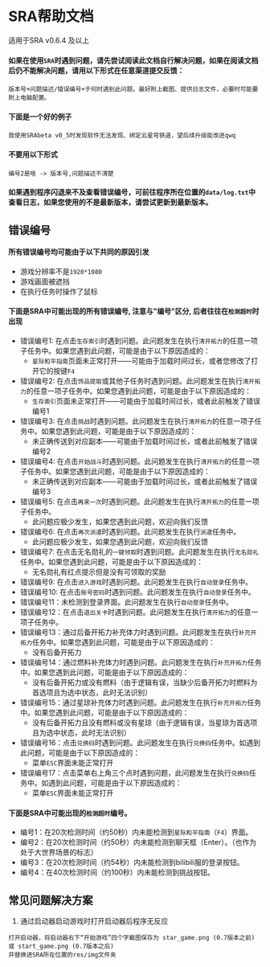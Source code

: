 # SRA帮助文档
适用于SRA v0.6.4 及以上
#### 如果在使用`SRA`时遇到问题，请先尝试阅读此文档自行解决问题，如果在阅读文档后仍不能解决问题，请用以下形式在任意渠道提交反馈：
```text
版本号+问题描述/错误编号+于何时遇到此问题。最好附上截图、提供日志文件，必要时可能要附上电脑配置。
```
#### 下面是一个好的例子
```text
我使用SRAbeta v0_5时发现软件无法发现、绑定云星穹铁道，望后续升级能改进qwq
```
#### 不要用以下形式
```text
编号2是啥 -> 版本号,问题描述不清楚
```
#### 如果遇到程序闪退来不及查看错误编号，可前往程序所在位置的`data/log.txt`中查看日志，如果您使用的不是最新版本，请尝试更新到最新版本。
## 错误编号
#### 所有错误编号均可能由于以下共同的原因引发
* 游戏分辨率不是`1920*1080`
* 游戏画面被遮挡
* 在执行任务时操作了鼠标
#### 下面是SRA中可能出现的所有错误编号, 注意与"编号"区分, 后者往往在`检测超时`时出现
* 错误编号1: 在点击`生存索引`时遇到问题。此问题发生在执行`清开拓力`的任意一项子任务中。如果您遇到此问题，可能是由于以下原因造成的：
  * `星际和平指南`页面未正常打开——可能由于加载时间过长，或者您修改了打开它的按键`F4`
* 错误编号2: 在点击`饰品提取`或其他子任务时遇到问题。此问题发生在执行`清开拓力`的任意一项子任务中。如果您遇到此问题，可能是由于以下原因造成的：
  * `生存索引`页面未正常打开——可能由于加载时间过长，或者此前触发了错误编号1
* 错误编号3: 在点击`挑战`时遇到问题。此问题发生在执行`清开拓力`的任意一项子任务中。如果您遇到此问题，可能是由于以下原因造成的：
  * 未正确传送到对应副本——可能由于加载时间过长，或者此前触发了错误编号2
* 错误编号4: 在点击`开始战斗`时遇到问题。此问题发生在执行`清开拓力`的任意一项子任务中。如果您遇到此问题，可能是由于以下原因造成的：
  * 未正确传送到对应副本——可能由于加载时间过长，或者此前触发了错误编号3
* 错误编号5: 在点击`再来一次`时遇到问题。此问题发生在执行`清开拓力`的任意一项子任务中。
  * 此问题应极少发生，如果您遇到此问题，欢迎向我们反馈
* 错误编号6: 在点击`再次派遣`时遇到问题。此问题发生在执行`派遣`任务中。
  * 此问题应极少发生，如果您遇到此问题，欢迎向我们反馈
* 错误编号7: 在点击无名勋礼的`一键领取`时遇到问题。此问题发生在执行`无名勋礼`任务中。如果您遇到此问题，可能是由于以下原因造成的：
  * 无名勋礼有红点提示但是没有可领取的奖励
* 错误编号9: 在点击`进入游戏`时遇到问题。此问题发生在执行`自动登录`任务中。
* 错误编号10: 在点击`账号密码`时遇到问题。此问题发生在执行`自动登录`任务中。
* 错误编号11：未检测到登录界面。此问题发生在执行`自动登录`任务中。
* 错误编号12：在点击`退出关卡`时遇到问题。此问题发生在执行`清开拓力`的任意一项子任务中。
* 错误编号13：通过后备开拓力补充体力时遇到问题。此问题发生在执行`补充开拓力`任务中。如果您遇到此问题，可能是由于以下原因造成的：
  * 没有后备开拓力
* 错误编号14：通过燃料补充体力时遇到问题。此问题发生在执行`补充开拓力`任务中。如果您遇到此问题，可能是由于以下原因造成的：
  * 没有后备开拓力或没有燃料（由于逻辑有误，当缺少后备开拓力时燃料为首选项且为选中状态，此时无法识别）
* 错误编号15：通过星琼补充体力时遇到问题。此问题发生在执行`补充开拓力`任务中。如果您遇到此问题，可能是由于以下原因造成的：
  * 没有后备开拓力且没有燃料或没有星琼（由于逻辑有误，当星琼为首选项且为选中状态，此时无法识别）
* 错误编号16：点击`兑换码`时遇到问题。此问题发生在执行`兑换码`任务中。如遇到此问题，可能是由于以下原因造成的：
  * 菜单`ESC`界面未能正常打开
* 错误编号17：点击菜单右上角三个点时遇到问题，此问题发生在执行`兑换码`任务中。如遇到此问题，可能是由于以下原因造成的：
  * 菜单`ESC`界面未能正常打开

#### 下面是SRA中可能出现的`检测超时`编号。
* 编号1：在20次检测时间（约50秒）内未能检测到`星际和平指南`（`F4`）界面。
* 编号2：在20次检测时间（约50秒）内未能检测到聊天框（Enter）。（也作为处于大世界场景的标志）
* 编号3：在20次检测时间（约54秒）内未能检测到bilibili服的登录按钮。
* 编号4：在40次检测时间（约100秒）内未能检测到挑战按钮。

## 常见问题解决方案
1. 通过启动器启动游戏时打开启动器后程序无反应
```text
打开启动器，将启动器右下“开始游戏”四个字截图保存为 star_game.png (0.7版本之前) 或 start_game.png (0.7版本之后)
并替换进SRA所在位置的res/img文件夹
```